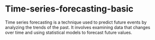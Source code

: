 # Time-series-forecasting-basic
Time series forecasting is a technique used to predict future events by analyzing the trends of the past. It involves examining data that changes over time and using statistical models to forecast future values.
